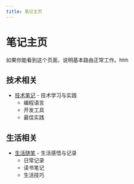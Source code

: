 ```yaml
---
title: 笔记主页
---
```


# 笔记主页

如果你能看到这个页面，说明基本路由正常工作。hhh

## 技术相关
- [技术笔记](/categories/tech/) - 技术学习与实践
  - 编程语言
  - 开发工具
  - 最佳实践

## 生活相关
- [生活随笔](/categories/life/) - 生活感悟与记录
  - 日常记录
  - 读书笔记
  - 生活技巧